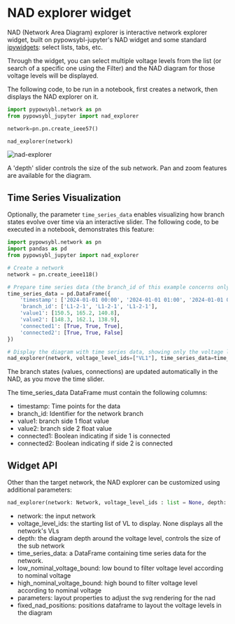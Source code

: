 # NAD explorer widget

NAD (Network Area Diagram) explorer is interactive network explorer widget, built on pypowsybl-jupyter's NAD widget and some standard [ipywidgets](https://ipywidgets.readthedocs.io/en/stable/index.html): select lists, tabs, etc.

Through the widget, you can select multiple voltage levels from the list (or search of a specific one using the Filter) and the NAD diagram for those voltage levels will be displayed.

The following code, to be run in a notebook, first creates a network, then displays the NAD explorer on it.

```python
import pypowsybl.network as pn
from pypowsybl_jupyter import nad_explorer

network=pn.pn.create_ieee57()

nad_explorer(network)
```

![nad-explorer](/_static/img/nad_explorer.png)

A 'depth' slider controls the size of the sub network.
Pan and zoom features are available for the diagram.

## Time Series Visualization

Optionally, the parameter `time_series_data` enables visualizing how branch states evolve over time via an interactive slider. 
The following code, to be executed in a notebook, demonstrates this feature:

```python
import pypowsybl.network as pn
import pandas as pd
from pypowsybl_jupyter import nad_explorer

# Create a network
network = pn.create_ieee118()

# Prepare time series data (the branch_id of this example concerns only the voltage level "VL1")
time_series_data = pd.DataFrame({
    'timestamp': ['2024-01-01 00:00', '2024-01-01 01:00', '2024-01-01 02:00'],
    'branch_id': ['L1-2-1', 'L1-2-1', 'L1-2-1'],
    'value1': [150.5, 165.2, 140.8],
    'value2': [148.3, 162.1, 138.9],
    'connected1': [True, True, True],
    'connected2': [True, True, False]
})

# Display the diagram with time series data, showing only the voltage level "VL1"
nad_explorer(network, voltage_level_ids=["VL1"], time_series_data=time_series_data)
```
The branch states (values, connections) are updated automatically in the NAD, as you move the time slider.

The time_series_data DataFrame must contain the following columns:
- timestamp: Time points for the data 
- branch_id: Identifier for the network branch
- value1: branch side 1 float value 
- value2: branch side 2 float value 
- connected1: Boolean indicating if side 1 is connected
- connected2: Boolean indicating if side 2 is connected


## Widget API

Other than the target network, the NAD explorer can be customized using additional parameters:

```python
nad_explorer(network: Network, voltage_level_ids : list = None, depth: int = 1, time_series_data: pd.DataFrame = None, low_nominal_voltage_bound: float = -1, high_nominal_voltage_bound: float = -1, parameters: NadParameters = None, fixed_nad_positions: DataFrame = None):
```

- network: the input network
- voltage_level_ids: the starting list of VL to display. None displays all the network's VLs
- depth: the diagram depth around the voltage level, controls the size of the sub network
- time_series_data: a DataFrame containing time series data for the network.
- low_nominal_voltage_bound: low bound to filter voltage level according to nominal voltage
- high_nominal_voltage_bound: high bound to filter voltage level according to nominal voltage
- parameters: layout properties to adjust the svg rendering for the nad
- fixed_nad_positions: positions dataframe to layout the voltage levels in the diagram

